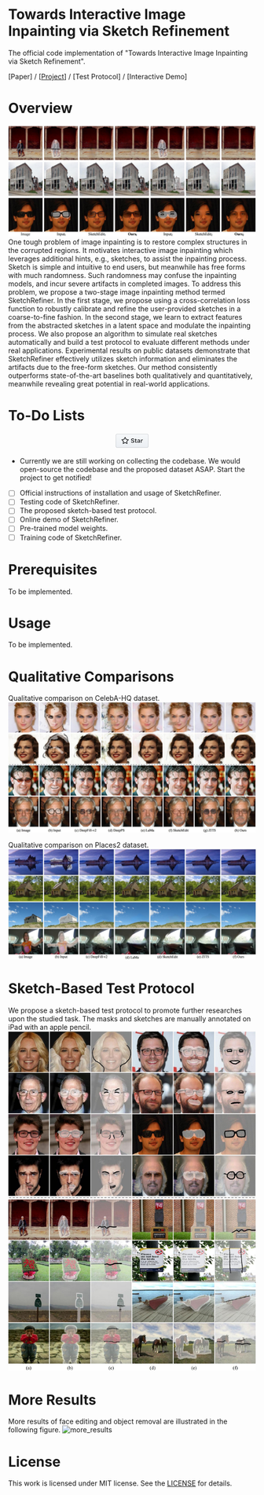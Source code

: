 # Towards Interactive Image Inpainting via Sketch Refinement
The official code implementation of "Towards Interactive Image Inpainting via Sketch Refinement".

[Paper] / [[Project](https://alonzoleeeooo.github.io/SketchRefiner/)] / [Test Protocol] / [Interactive Demo]

# Overview
![tissor](github_materials/teasor.jpg)
One tough problem of image inpainting is to restore complex structures in the corrupted regions. It motivates interactive image inpainting which leverages additional hints, e.g., sketches, to assist the inpainting process. Sketch is simple and intuitive to end users, but meanwhile has free forms with much randomness. Such randomness may confuse the inpainting models, and incur severe artifacts in completed images. To address this problem, we propose a two-stage image inpainting method termed SketchRefiner. In the first stage, we propose using a cross-correlation loss function to robustly calibrate and refine the user-provided sketches in a coarse-to-fine fashion. In the second stage, we learn to extract features from the abstracted sketches in a latent space and modulate the inpainting process. We also propose an algorithm to simulate real sketches automatically and build a test protocol to evaluate different methods under real applications. Experimental results on public datasets demonstrate that SketchRefiner effectively utilizes sketch information and eliminates the artifacts due to the free-form sketches. Our method consistently outperforms state-of-the-art baselines both qualitatively and quantitatively, meanwhile revealing great potential in real-world applications.

# To-Do Lists
<div align="center">
<img src="github_materials/star.jpg">
</div>

- Currently we are still working on collecting the codebase. We would open-source the codebase and the proposed dataset ASAP. Start the project to get notified!
- [ ] Official instructions of installation and usage of SketchRefiner.
- [ ] Testing code of SketchRefiner.
- [ ] The proposed sketch-based test protocol.
- [ ] Online demo of SketchRefiner.
- [ ] Pre-trained model weights.
- [ ] Training code of SketchRefiner.

# Prerequisites
To be implemented.

# Usage
To be implemented.

# Qualitative Comparisons
Qualitative comparison on CelebA-HQ dataset.
![celebahq](github_materials/celebahq.jpg)

Qualitative comparison on Places2 dataset.
![places](github_materials/places.jpg)

# Sketch-Based Test Protocol
We propose a sketch-based test protocol to promote further researches upon the studied task. The masks and sketches are manually annotated on iPad with an apple pencil.
![realworld](github_materials/realworld.jpg)

# More Results
More results of face editing and object removal are illustrated in the following figure.
![more_results](github_materials/more_results.jpg)

# License
This work is licensed under MIT license. See the [LICENSE](LICENSE) for details.

